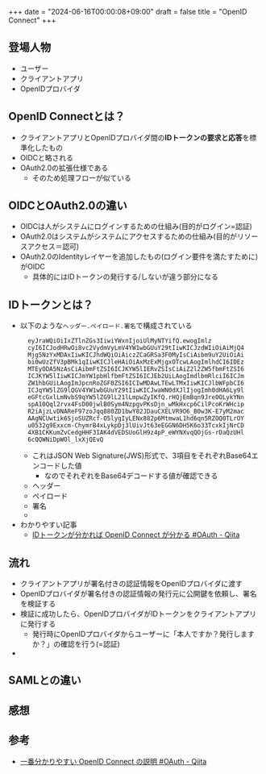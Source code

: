 +++
date = "2024-06-16T00:00:08+09:00"
draft = false
title = "OpenID Connect"
+++


## 登場人物

- ユーザー
- クライアントアプリ
- OpenIDプロバイダ

## OpenID Connectとは？

- クライアントアプリとOpenIDプロバイダ間の**IDトークンの要求と応答**を標準化したもの
- OIDCと略される
- OAuth2.0の拡張仕様である
  - そのため処理フローが似ている
 
## OIDCとOAuth2.0の違い

- OIDCは人がシステムにログインするための仕組み(目的がログイン=認証)
- OAuth2.0はシステムがシステムにアクセスするための仕組み(目的がリソースアクセス＝認可)
- OAuth2.0のIdentityレイヤーを追加したもの(ログイン要件を満たすために)がOIDC
  - 具体的にはIDトークンの発行する/しないが違う部分になる

## IDトークンとは？

- 以下のような`ヘッダー.ペイロード.署名`で構成されている
  ```
    eyJraWQiOiIxZTlnZGs3IiwiYWxnIjoiUlMyNTYifQ.ewogImlz
    cyI6ICJodHRwOi8vc2VydmVyLmV4YW1wbGUuY29tIiwKICJzdWIiOiAiMjQ4
    Mjg5NzYxMDAxIiwKICJhdWQiOiAiczZCaGRSa3F0MyIsCiAibm9uY2UiOiAi
    bi0wUzZfV3pBMk1qIiwKICJleHAiOiAxMzExMjgxOTcwLAogImlhdCI6IDEz
    MTEyODA5NzAsCiAibmFtZSI6ICJKYW5lIERvZSIsCiAiZ2l2ZW5fbmFtZSI6
    ICJKYW5lIiwKICJmYW1pbHlfbmFtZSI6ICJEb2UiLAogImdlbmRlciI6ICJm
    ZW1hbGUiLAogImJpcnRoZGF0ZSI6ICIwMDAwLTEwLTMxIiwKICJlbWFpbCI6
    ICJqYW5lZG9lQGV4YW1wbGUuY29tIiwKICJwaWN0dXJlIjogImh0dHA6Ly9l
    eGFtcGxlLmNvbS9qYW5lZG9lL21lLmpwZyIKfQ.rHQjEmBqn9Jre0OLykYNn
    spA10Qql2rvx4FsD00jwlB0Sym4NzpgvPKsDjn_wMkHxcp6CilPcoKrWHcip
    R2iAjzLvDNAReF97zoJqq880ZD1bwY82JDauCXELVR9O6_B0w3K-E7yM2mac
    AAgNCUwtik6SjoSUZRcf-O5lygIyLENx882p6MtmwaL1hd6qn5RZOQ0TLrOY
    u0532g9Exxcm-ChymrB4xLykpDj3lUivJt63eEGGN6DH5K6o33TcxkIjNrCD
    4XB1CKKumZvCedgHHF3IAK4dVEDSUoGlH9z4pP_eWYNXvqQOjGs-rDaQzUHl
    6cQQWNiDpWOl_lxXjQEvQ
  ```
  - これはJSON Web Signature(JWS)形式で、3項目をそれぞれBase64エンコードした値
    - なのでそれぞれをBase64デコードする値が確認できる
  - ヘッダー
  - ペイロード
  - 署名
  -
- わかりやすい記事
  - [IDトークンが分かれば OpenID Connect が分かる #OAuth - Qiita](https://qiita.com/TakahikoKawasaki/items/8f0e422c7edd2d220e06)

## 流れ

- クライアントアプリが署名付きの認証情報をOpenIDプロバイダに渡す
- OpenIDプロバイダが署名付きの認証情報の発行元に公開鍵を依頼し、署名を検証する
- 検証に成功したら、OpenIDプロバイダがIDトークンをクライアントアプリに発行する
  - 発行時にOpenIDプロバイダからユーザーに「本人ですか？発行しますか？」の確認を行う(=認証)
-

## SAMLとの違い

## 感想

## 参考

- [一番分かりやすい OpenID Connect の説明 #OAuth - Qiita](https://qiita.com/TakahikoKawasaki/items/498ca08bbfcc341691fe)
